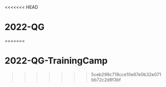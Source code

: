 <<<<<<< HEAD
# 2022-QG
=======
# 2022-QG-TrainingCamp
>>>>>>> 5ceb299c718cce10e67e0b32e071bb72c2d8f3bf
